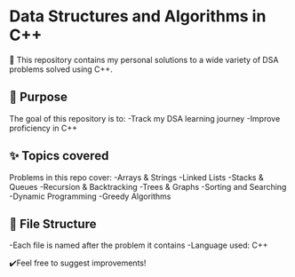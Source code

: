 # Data Structures and Algorithms in C++ 
📌 This repository contains my personal solutions to a wide variety of DSA problems solved using C++.

## 🎯 Purpose
The goal of this repository is to:
-Track my DSA learning journey
-Improve proficiency in C++

## ✨ Topics covered
Problems in this repo cover:
-Arrays & Strings
-Linked Lists
-Stacks & Queues
-Recursion & Backtracking
-Trees & Graphs
-Sorting and Searching 
-Dynamic Programming
-Greedy Algorithms

## 📂 File Structure
-Each file is named after the problem it contains
-Language used: C++

✔️Feel free to suggest improvements!
